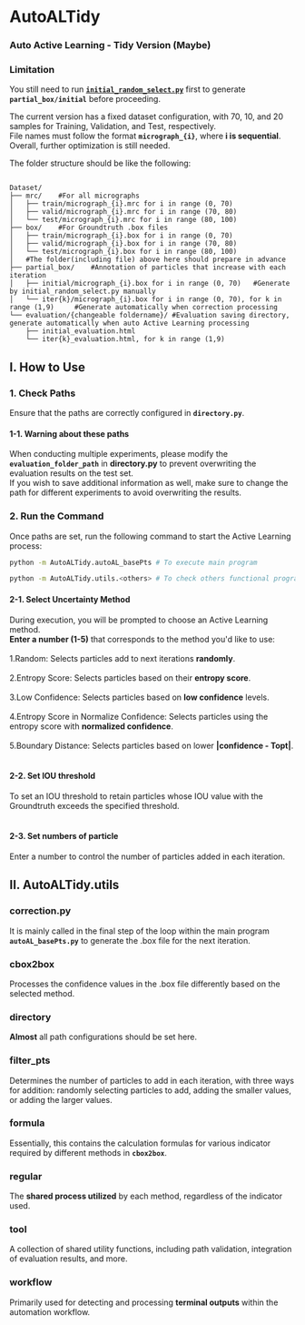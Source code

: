# AutoALTidy<br>
### Auto Active Learning - Tidy Version **(Maybe)**
### Limitation
You still need to run [**`initial_random_select.py`**](https://github.com/Gratia2533/cryyy/blob/main/main_pts/initial_random_select.py) first to generate **`partial_box/initial`** before proceeding.<br>

The current version has a fixed dataset configuration, with 70, 10, and 20 samples for Training, Validation, and Test, respectively.<br>
File names must follow the format **`micrograph_{i}`**, where **i is sequential**. Overall, further optimization is still needed.<br>

The folder structure should be like the following:

```

Dataset/
├── mrc/    #For all micrographs
│   ├── train/micrograph_{i}.mrc for i in range (0, 70)
│   ├── valid/micrograph_{i}.mrc for i in range (70, 80)
│   └── test/micrograph_{i}.mrc for i in range (80, 100)
├── box/    #For Groundtruth .box files
│   ├── train/micrograph_{i}.box for i in range (0, 70)
│   ├── valid/micrograph_{i}.box for i in range (70, 80)
│   └── test/micrograph_{i}.box for i in range (80, 100)
│   #The folder(including file) above here should prepare in advance
├── partial_box/    #Annotation of particles that increase with each iteration
│   ├── initial/micrograph_{i}.box for i in range (0, 70)   #Generate by initial_random_select.py manually
│   └── iter{k}/micrograph_{i}.box for i in range (0, 70), for k in range (1,9)     #Generate automatically when correction processing
└── evaluation/{changeable foldername}/ #Evaluation saving directory, generate automatically when auto Active Learning processing
    ├── initial_evaluation.html
    └── iter{k}_evaluation.html, for k in range (1,9)

```

## I. How to Use

### 1. Check Paths
Ensure that the paths are correctly configured in **`directory.py`**.

#### 1-1. Warning about these paths
When conducting multiple experiments, please modify the **`evaluation_folder_path`** in **directory.py** to prevent overwriting the evaluation results on the test set. <br> 
If you wish to save additional information as well, make sure to change the path for different experiments to avoid overwriting the results.

### 2. Run the Command
Once paths are set, run the following command to start the Active Learning process:

```bash
python -m AutoALTidy.autoAL_basePts # To execute main program
```
```bash
python -m AutoALTidy.utils.<others> # To check others functional programs in AutoALTidy/utils
```
#### 2-1. Select Uncertainty Method
During execution, you will be prompted to choose an Active Learning method.  
**Enter a number (1-5)** that corresponds to the method you'd like to use:  
<br>
1.Random: Selects particles add to next iterations **randomly**.  
<br>
2.Entropy Score: Selects particles based on their **entropy score**.  
<br>
3.Low Confidence: Selects particles based on **low confidence** levels.  
<br>
4.Entropy Score in Normalize Confidence: Selects particles using the entropy score with **normalized confidence**.  
<br>
5.Boundary Distance: Selects particles based on lower **|confidence - Topt|**.  
<br>

#### 2-2. Set IOU threshold
To set an IOU threshold to retain particles whose IOU value with the Groundtruth exceeds the specified threshold.  
<br>

#### 2-3. Set numbers of particle 
Enter a number to control the number of particles added in each iteration.

## II. AutoALTidy.utils

### correction.py

It is mainly called in the final step of the loop within the main program **`autoAL_basePts.py`** to generate the .box file for the next iteration.

### cbox2box

Processes the confidence values in the .box file differently based on the selected method.

### directory

**Almost** all path configurations should be set here.

### filter_pts

Determines the number of particles to add in each iteration, with three ways for addition: randomly selecting particles to add, adding the smaller values, or adding the larger values.

### formula

Essentially, this contains the calculation formulas for various indicator required by different methods in **`cbox2box`**.

### regular

The **shared process utilized** by each method, regardless of the indicator used.

### tool

A collection of shared utility functions, including path validation, integration of evaluation results, and more.

### workflow

Primarily used for detecting and processing **terminal outputs** within the automation workflow.
